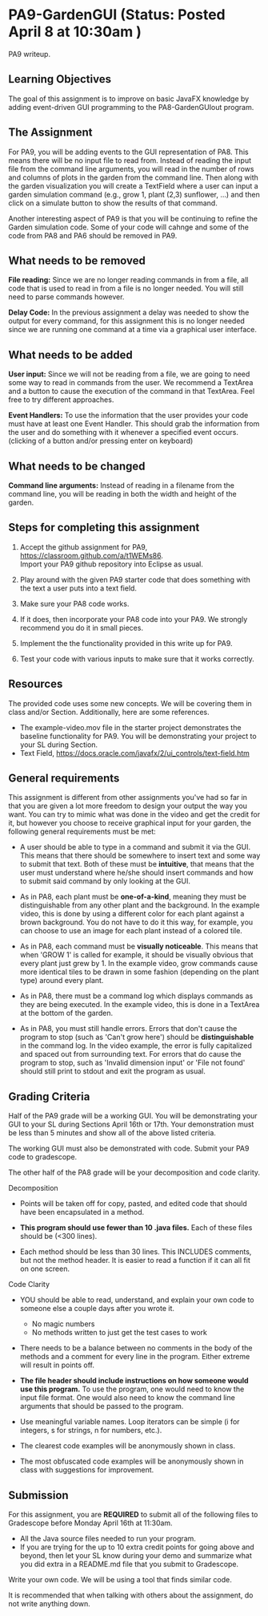 # PA9-GardenGUI (Status: Posted April 8 at 10:30am )
PA9 writeup.

## Learning Objectives

The goal of this assignment is to improve on basic JavaFX knowledge by adding
event-driven GUI programming to the PA8-GardenGUIout program.

## The Assignment


For PA9, you will be adding events to the GUI representation of PA8. This means
there will be no input file to read from. Instead of reading the input file
from the command line arguments, you will read in the number of rows and columns
of plots in the garden from the command line.  Then along with the garden visualization
you will create a TextField where a user can input a garden simulation command
(e.g., grow 1, plant (2,3) sunflower, ...) and then click on a simulate
button to show the results of that command.

Another interesting aspect of PA9 is that you will be continuing to refine
the Garden simulation code.  Some of your code will cahnge and some of the
code from PA8 and PA6 should be removed in PA9.


## What needs to be removed

**File reading:** Since we are no longer reading commands in from a file,
all code that is used to read in from a file is no longer needed.  You will
still need to parse commands however.

**Delay Code:** In the previous assignment a delay was needed to show the output
for every command, for this assignment this is no longer needed since we are running
one command at a time via a graphical user interface.

## What needs to be added

**User input:** Since we will not be reading from a file, we are going to need some way
to read in commands from the user.  We recommend a TextArea and a button to cause
the execution of the command in that TextArea.  Feel free to try different approaches.

**Event Handlers:** To use the information that the user provides your code must have
at least one Event Handler. This should grab the information from the user and do something with
it whenever a specified event occurs. (clicking of a button and/or pressing enter on keyboard)

## What needs to be changed

**Command line arguments:** Instead of reading in a filename from the command line, you will
be reading in both the width and height of the garden.

## Steps for completing this assignment

 1. Accept the github assignment for PA9, https://classroom.github.com/a/t1WEMs86.  
    Import your PA9 github repository into Eclipse as usual.
 
 2. Play around with the given PA9 starter code that does something with the 
    text a user puts into a text field.
 
 3. Make sure your PA8 code works.
 
 4. If it does, then incorporate your PA8 code into your PA9.  We strongly
    recommend you do it in small pieces.
 
 5. Implement the the functionality provided in this write up for PA9.
 
 6. Test your code with various inputs to make sure that it works correctly.


## Resources

The provided code uses some new concepts.  We will be covering them in class
and/or Section.  Additionally, here are some references.

  * The example-video.mov file in the starter project demonstrates the baseline
    functionality for PA9.  You will be demonstrating your project to your SL
    during Section.
  * Text Field, https://docs.oracle.com/javafx/2/ui_controls/text-field.htm

## General requirements

This assignment is different from other assignments you've had so far 
in that you are given a lot more freedom to design your output the way 
you want. You can try to mimic what was done in the video and get the 
credit for it, but however you choose to receive graphical input for your
garden, the following general requirements must be met:

* A user should be able to type in a command and submit it via the GUI. This means that there
  should be somewhere to insert text and some way to submit that text. Both of these must be
  **intuitive**, that means that the user must understand where he/she should insert commands
  and how to submit said command by only looking at the GUI. 

* As in PA8, each plant must be **one-of-a-kind**, meaning they must be distinguishable 
  from any other plant and the background. In the example video, this is 
  done by using a different color for each plant against a brown background. 
  You do not have to do it this way, for example, you can choose to use an 
  image for each plant instead of a colored tile.

* As in PA8, each command must be **visually noticeable**. This means that when 
  'GROW 1' is called for example, it should be visually obvious that every 
  plant just grew by 1. In the example video, grow commands cause more identical 
  tiles to be drawn in some fashion (depending on the plant type) around every plant.

* As in PA8, there must be a command log which displays commands as they are being executed. 
  In the example video, this is done in a TextArea at the bottom of the garden.

* As in PA8, you must still handle errors. Errors that don't cause the program to stop 
  (such as 'Can't grow here') should be **distinguishable** in the command log. 
  In the video example, the error is fully capitalized and spaced out from surrounding text.
  For errors that do cause the program to stop, such as 'Invalid dimension input' or 
  'File not found' should still print to stdout and exit the program as usual.
  


## Grading Criteria

Half of the PA9 grade will be a working GUI.  You will be demonstrating your
GUI to your SL during Sections April 16th or 17th.  Your demonstration
must be less than 5 minutes and show all of the above listed criteria.

The working GUI must also be demonstrated with code.  Submit your PA9 code to
gradescope.

The other half of the PA8 grade will be your decomposition and code clarity.

Decomposition

* Points will be taken off for copy, pasted, and edited code that
  should have been encapsulated in a method.

* **This program should use fewer than 10 .java files.**
  Each of these files should be (<300 lines).

* Each method should be less than 30 lines.  This INCLUDES
  comments, but not the method header.  It is easier to read a 
  function if it can all fit on one screen.
  
Code Clarity
* YOU should be able to read, understand, and explain your own code
  to someone else a couple days after you wrote it.
  * No magic numbers
  * No methods written to just get the test cases to work

* There needs to be a balance between no comments in the body of the
  methods and a comment for every line in the program.  Either extreme
  will result in points off.

* **The file header should include instructions on how someone would
  use this program.**  To use the program, one would need to know the
  input file format.  One would also need to know the command line arguments
  that should be passed to the program.

* Use meaningful variable names.  Loop iterators can
  be simple (i for integers, s for strings, n for numbers, etc.).

* The clearest code examples will be anonymously shown in class.

* The most obfuscated code examples will be anonymously shown in class
  with suggestions for improvement.
  
## Submission


For this assignment, you are **REQUIRED** to submit all of the following files
to Gradescope before Monday April 16th at 11:30am. 
  * All the Java source files needed to run your program.
  * If you are trying for the up to 10 extra credit points for going
    above and beyond, then let your SL know during your demo and summarize 
    what you did extra in a README.md file that you submit to Gradescope.

Write your own code. We will be using a tool that finds similar code.

It is recommended that when talking with others about the assignment, do not write
anything down.

